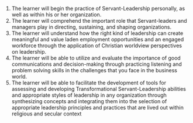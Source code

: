 1. The learner will begin the practice of Servant-Leadership personally, as well as within his or her organization. 
2. The learner will comprehend the important role that Servant-leaders and managers play in directing, sustaining, and shaping organizations. 
3. The learner will understand how the right kind of leadership can create meaningful and value laden employment opportunities and an engaged workforce through the application of Christian worldview perspectives on leadership. 
4. The learner will be able to utilize and evaluate the importance of good communications and decision-making through practicing listening and problem solving skills in the challenges that you face in the business world. 
5. The learner will be able to facilitate the development of tools for assessing and developing Transformational Servant-Leadership abilities and appropriate styles of leadership in any organization through synthesizing concepts and integrating them into the selection of appropriate leadership principles and practices that are lived out within religious and secular context 



